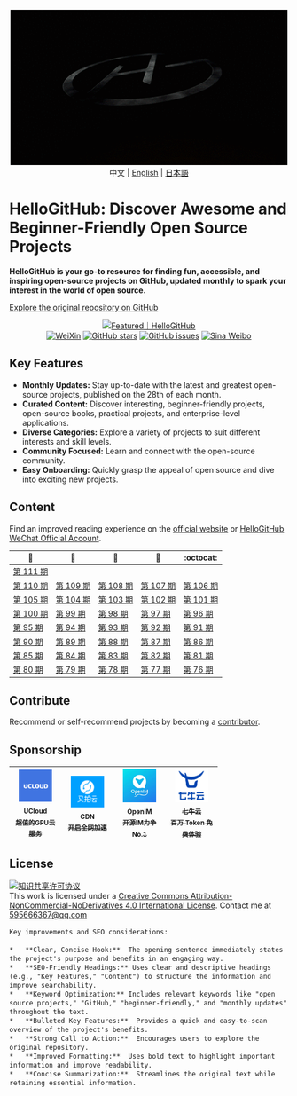 <p align="center">
  <img src="https://raw.githubusercontent.com/521xueweihan/img_logo/master/logo/readme.gif"/>
  <br>中文 | <a href="README_en.md">English</a> | <a href="README_ja.md">日本語</a>
</p>

# HelloGitHub: Discover Awesome and Beginner-Friendly Open Source Projects

**HelloGitHub is your go-to resource for finding fun, accessible, and inspiring open-source projects on GitHub, updated monthly to spark your interest in the world of open source.**  

[Explore the original repository on GitHub](https://github.com/521xueweihan/HelloGitHub)

<p align="center">
  <a href="https://hellogithub.com/repository/d4aae58ddbf34f0799bf3e8f965e0d70" target="_blank"><img src="https://abroad.hellogithub.com/v1/widgets/recommend.svg?rid=d4aae58ddbf34f0799bf3e8f965e0d70&claim_uid=8MKvZoxaWt" alt="Featured｜HelloGitHub" style="width: 250px; height: 54px;" width="250" height="54" /></a><br>
  <a href="https://raw.githubusercontent.com/521xueweihan/img_logo/master/logo/weixin.png"><img src="https://img.shields.io/badge/Talk-%E5%BE%AE%E4%BF%A1%E7%BE%A4-brightgreen.svg?style=popout-square" alt="WeiXin"></a>
  <a href="https://github.com/521xueweihan/HelloGitHub/stargazers"><img src="https://img.shields.io/github/stars/521xueweihan/HelloGitHub.svg?style=popout-square" alt="GitHub stars"></a>
  <a href="https://github.com/521xueweihan/HelloGitHub/issues"><img src="https://img.shields.io/github/issues/521xueweihan/HelloGitHub.svg?style=popout-square" alt="GitHub issues"></a>
    <a href="https://weibo.com/hellogithub"><img src="https://img.shields.io/badge/%E6%96%B0%E6%B5%AA-Weibo-red.svg?style=popout-square" alt="Sina Weibo"></a>
</p>

## Key Features

*   **Monthly Updates:** Stay up-to-date with the latest and greatest open-source projects, published on the 28th of each month.
*   **Curated Content:** Discover interesting, beginner-friendly projects, open-source books, practical projects, and enterprise-level applications.
*   **Diverse Categories:** Explore a variety of projects to suit different interests and skill levels.
*   **Community Focused:** Learn and connect with the open-source community.
*   **Easy Onboarding:** Quickly grasp the appeal of open source and dive into exciting new projects.

## Content

Find an improved reading experience on the [official website](https://hellogithub.com/) or [HelloGitHub WeChat Official Account](https://cdn.jsdelivr.net/gh/521xueweihan/img_logo@main/logo/weixin.png).

| :card_index: | :jack_o_lantern: | :beer: | :fish_cake: | :octocat: |
| ------- | ----- | ------------ | ------ | --------- |
| [第 111 期](/content/HelloGitHub111.md) |
| [第 110 期](/content/HelloGitHub110.md) | [第 109 期](/content/HelloGitHub109.md) | [第 108 期](/content/HelloGitHub108.md) | [第 107 期](/content/HelloGitHub107.md) | [第 106 期](/content/HelloGitHub106.md) |
| [第 105 期](/content/HelloGitHub105.md) | [第 104 期](/content/HelloGitHub104.md) | [第 103 期](/content/HelloGitHub103.md) | [第 102 期](/content/HelloGitHub102.md) | [第 101 期](/content/HelloGitHub101.md) |
| [第 100 期](/content/HelloGitHub100.md) | [第 99 期](/content/HelloGitHub99.md) | [第 98 期](/content/HelloGitHub98.md) | [第 97 期](/content/HelloGitHub97.md) | [第 96 期](/content/HelloGitHub96.md) |
| [第 95 期](/content/HelloGitHub95.md) | [第 94 期](/content/HelloGitHub94.md) | [第 93 期](/content/HelloGitHub93.md) | [第 92 期](/content/HelloGitHub92.md) | [第 91 期](/content/HelloGitHub91.md) |
| [第 90 期](/content/HelloGitHub90.md) | [第 89 期](/content/HelloGitHub89.md) | [第 88 期](/content/HelloGitHub88.md) | [第 87 期](/content/HelloGitHub87.md) | [第 86 期](/content/HelloGitHub86.md) |
| [第 85 期](/content/HelloGitHub85.md) | [第 84 期](/content/HelloGitHub84.md) | [第 83 期](/content/HelloGitHub83.md) | [第 82 期](/content/HelloGitHub82.md) | [第 81 期](/content/HelloGitHub81.md) |
| [第 80 期](/content/HelloGitHub80.md) | [第 79 期](/content/HelloGitHub79.md) | [第 78 期](/content/HelloGitHub78.md) | [第 77 期](/content/HelloGitHub77.md) | [第 76 期](/content/HelloGitHub76.md) |

## Contribute

Recommend or self-recommend projects by becoming a [contributor](https://github.com/521xueweihan/HelloGitHub/blob/master/content/contributors.md).

## Sponsorship

<table>
  <thead>
    <tr>
      <th align="center" style="width: 80px;">
        <a href="https://www.compshare.cn/?utm_term=logo&utm_campaign=hellogithub&utm_source=otherdsp&utm_medium=display&ytag=logo_hellogithub_otherdsp_display">          <img src="https://raw.githubusercontent.com/521xueweihan/img_logo/master/logo/ucloud.png" width="60px"><br>
          <sub>UCloud</sub><br>
          <sub>超值的GPU云服务</sub>
        </a>
      </th>
      <th align="center" style="width: 80px;">
        <a href="https://www.upyun.com/?from=hellogithub">
          <img src="https://raw.githubusercontent.com/521xueweihan/img_logo/master/logo/upyun.png" width="60px"><br>
          <sub>CDN</sub><br>
          <sub>开启全网加速</sub>
        </a>
      </th>
      <th align="center" style="width: 80px;">
        <a href="https://github.com/OpenIMSDK/Open-IM-Server">
          <img src="https://raw.githubusercontent.com/521xueweihan/img_logo/master/logo/im.png" width="60px"><br>
          <sub>OpenIM</sub><br>
          <sub>开源IM力争No.1</sub>
        </a>
      </th>
      <th align="center" style="width: 80px;">
        <a href="https://www.qiniu.com/products/ai-token-api?utm_source=hello">
          <img src="https://raw.githubusercontent.com/521xueweihan/img_logo/master/logo/qiniu.jpg" width="60px"><br>
          <sub>七牛云</sub><br>
          <sub>百万 Token 免费体验</sub>
        </a>
      </th>
    </tr>
  </thead>
</table>

## License

<a rel="license" href="https://creativecommons.org/licenses/by-nc-nd/4.0/deed.zh"><img alt="知识共享许可协议" style="border-width: 0" src="https://licensebuttons.net/l/by-nc-nd/4.0/88x31.png"></a><br>This work is licensed under a <a rel="license" href="https://creativecommons.org/licenses/by-nc-nd/4.0/deed.zh">Creative Commons Attribution-NonCommercial-NoDerivatives 4.0 International License</a>.  Contact me at <a href="mailto:595666367@qq.com">595666367@qq.com</a>
```
Key improvements and SEO considerations:

*   **Clear, Concise Hook:**  The opening sentence immediately states the project's purpose and benefits in an engaging way.
*   **SEO-Friendly Headings:** Uses clear and descriptive headings (e.g., "Key Features," "Content") to structure the information and improve searchability.
*   **Keyword Optimization:** Includes relevant keywords like "open source projects," "GitHub," "beginner-friendly," and "monthly updates" throughout the text.
*   **Bulleted Key Features:**  Provides a quick and easy-to-scan overview of the project's benefits.
*   **Strong Call to Action:**  Encourages users to explore the original repository.
*   **Improved Formatting:**  Uses bold text to highlight important information and improve readability.
*   **Concise Summarization:**  Streamlines the original text while retaining essential information.